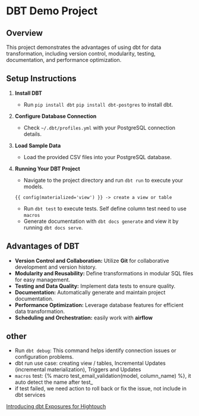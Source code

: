 # DBT Demo Project

## Overview

This project demonstrates the advantages of using dbt for data transformation, including version control, modularity, testing, documentation, and performance optimization.

## Setup Instructions

1. **Install DBT**
   - Run `pip install dbt` `pip install dbt-postgres` to install dbt.

2. **Configure Database Connection**
   - Check `~/.dbt/profiles.yml` with your PostgreSQL connection details. 

3. **Load Sample Data**
   - Load the provided CSV files into your PostgreSQL database.

4. **Running Your DBT Project**
   - Navigate to the project directory and run `dbt run` to execute your models. 
    ```
    {{ config(materialized='view') }} -> create a view or table
    ```    
   - Run `dbt test` to execute tests. Self define column test need to use `macros`
   - Generate documentation with `dbt docs generate` and view it by running `dbt docs serve`.

## Advantages of DBT

- **Version Control and Collaboration:** Utilize **Git** for collaborative development and version history.
- **Modularity and Reusability:** Define transformations in modular SQL files for easy management.
- **Testing and Data Quality:** Implement data tests to ensure quality.
- **Documentation:** Automatically generate and maintain project documentation.
- **Performance Optimization:** Leverage database features for efficient data transformation.
- **Scheduling and Orchestration:** easily work with **airflow**

## other 
- Run `dbt debug`: This command helps identify connection issues or configuration problems. 
- dbt run use case: creating view / tables, Incremental Updates (incremental materialization), Triggers and Updates
- `macros` test: {% macro test_email_validation(model, column_name) %}, it auto detect the name after test_
- if test failed, we need action to roll back or fix the issue, not include in dbt services 


[Introducing dbt Exposures for Hightouch](https://www.youtube.com/watch?v=DWVg-vxhwY8)